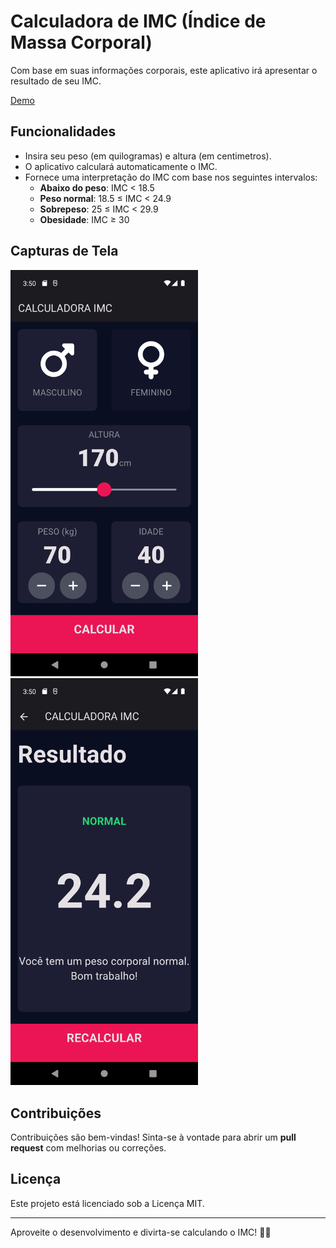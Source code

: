 <span id="top"></span>

# Calculadora de IMC (Índice de Massa Corporal)

Com base em suas informações corporais, este aplicativo irá apresentar o resultado de seu IMC. 

[Demo](http://)

## Funcionalidades

- Insira seu peso (em quilogramas) e altura (em centimetros).
- O aplicativo calculará automaticamente o IMC.
- Fornece uma interpretação do IMC com base nos seguintes intervalos:
  - **Abaixo do peso**: IMC < 18.5
  - **Peso normal**: 18.5 ≤ IMC < 24.9
  - **Sobrepeso**: 25 ≤ IMC < 29.9
  - **Obesidade**: IMC ≥ 30

## Capturas de Tela

<img src="screenshot.png" width="300px"/>
<img src="screenshot_result.png" width="300px"/>


## Contribuições

Contribuições são bem-vindas! Sinta-se à vontade para abrir um **pull request** com melhorias ou correções.

## Licença

Este projeto está licenciado sob a Licença MIT.

---

Aproveite o desenvolvimento e divirta-se calculando o IMC! 📏💪

